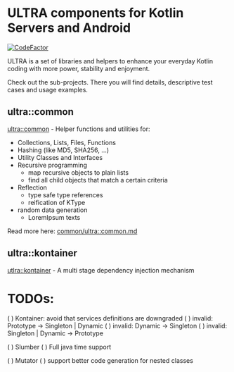 # ULTRA components for Kotlin Servers and Android

[![CodeFactor](https://www.codefactor.io/repository/github/peekandpoke/ultra/badge)](https://www.codefactor.io/repository/github/peekandpoke/ultra)

ULTRA is a set of libraries and helpers to enhance your everyday Kotlin coding with more power, stability and enjoyment.

Check out the sub-projects. There you will find details, descriptive test cases and usage examples.

## ultra::common

[ultra::common](common/ultra::common.md) - Helper functions and utilities for:

- Collections, Lists, Files, Functions
- Hashing (like MD5, SHA256, ...)
- Utility Classes and Interfaces
- Recursive programming
    - map recursive objects to plain lists
    - find all child objects that match a certain criteria   
- Reflection
    - type safe type references
    - reification of KType
- random data generation
    - LoremIpsum texts 

Read more here: [common/ultra::common.md]() 


## ultra::kontainer

[utlra::kontainer](kontainer/ultra::kontainer.md) - A multi stage dependency injection mechanism  



# TODOs:

( ) Kontainer: avoid that services definitions are downgraded
  ( ) invalid: Prototype -> Singleton | Dynamic
  ( ) invalid: Dynamic -> Singleton
  ( ) invalid: Singleton | Dynamic -> Prototype  


( ) Slumber
  ( ) Full java time support 

( ) Mutator
  ( ) support better code generation for nested classes
